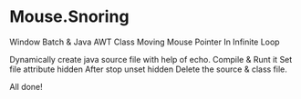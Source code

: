 # Mouse.Snoring
Window Batch &amp; Java AWT Class Moving Mouse Pointer In Infinite Loop

Dynamically create java source file with help of echo.
Compile & Runt it
Set file attribute hidden
After stop unset hidden
Delete the source & class file.

All done!
